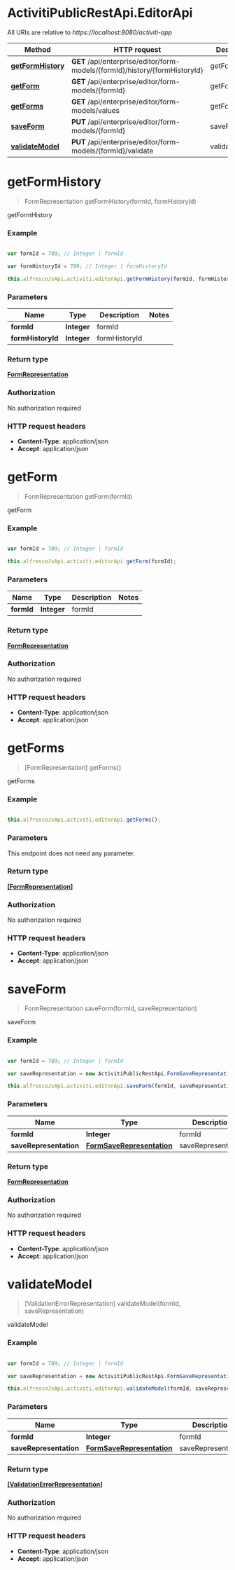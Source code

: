 # ActivitiPublicRestApi.EditorApi

All URIs are relative to *https://localhost:8080/activiti-app*

Method | HTTP request | Description
------------- | ------------- | -------------
[**getFormHistory**](EditorApi.md#getFormHistory) | **GET** /api/enterprise/editor/form-models/{formId}/history/{formHistoryId} | getFormHistory
[**getForm**](EditorApi.md#getForm) | **GET** /api/enterprise/editor/form-models/{formId} | getForm
[**getForms**](EditorApi.md#getForms) | **GET** /api/enterprise/editor/form-models/values | getForms
[**saveForm**](EditorApi.md#saveForm) | **PUT** /api/enterprise/editor/form-models/{formId} | saveForm
[**validateModel**](EditorApi.md#validateModel) | **PUT** /api/enterprise/editor/form-models/{formId}/validate | validateModel


<a name="getFormHistory"></a>
# **getFormHistory**
> FormRepresentation getFormHistory(formId, formHistoryId)

getFormHistory

### Example
```javascript

var formId = 789; // Integer | formId

var formHistoryId = 789; // Integer | formHistoryId

this.alfrescoJsApi.activiti.editorApi.getFormHistory(formId, formHistoryId);
```

### Parameters

Name | Type | Description  | Notes
------------- | ------------- | ------------- | -------------
 **formId** | **Integer**| formId | 
 **formHistoryId** | **Integer**| formHistoryId | 

### Return type

[**FormRepresentation**](FormRepresentation.md)

### Authorization

No authorization required

### HTTP request headers

 - **Content-Type**: application/json
 - **Accept**: application/json

<a name="getForm"></a>
# **getForm**
> FormRepresentation getForm(formId)

getForm

### Example
```javascript

var formId = 789; // Integer | formId

this.alfrescoJsApi.activiti.editorApi.getForm(formId);
```

### Parameters

Name | Type | Description  | Notes
------------- | ------------- | ------------- | -------------
 **formId** | **Integer**| formId | 

### Return type

[**FormRepresentation**](FormRepresentation.md)

### Authorization

No authorization required

### HTTP request headers

 - **Content-Type**: application/json
 - **Accept**: application/json

<a name="getForms"></a>
# **getForms**
> [FormRepresentation] getForms()

getForms

### Example
```javascript

this.alfrescoJsApi.activiti.editorApi.getForms();
```

### Parameters
This endpoint does not need any parameter.

### Return type

[**[FormRepresentation]**](FormRepresentation.md)

### Authorization

No authorization required

### HTTP request headers

 - **Content-Type**: application/json
 - **Accept**: application/json

<a name="saveForm"></a>
# **saveForm**
> FormRepresentation saveForm(formId, saveRepresentation)

saveForm

### Example
```javascript

var formId = 789; // Integer | formId

var saveRepresentation = new ActivitiPublicRestApi.FormSaveRepresentation(); // FormSaveRepresentation | saveRepresentation

this.alfrescoJsApi.activiti.editorApi.saveForm(formId, saveRepresentation);
```

### Parameters

Name | Type | Description  | Notes
------------- | ------------- | ------------- | -------------
 **formId** | **Integer**| formId | 
 **saveRepresentation** | [**FormSaveRepresentation**](FormSaveRepresentation.md)| saveRepresentation | 

### Return type

[**FormRepresentation**](FormRepresentation.md)

### Authorization

No authorization required

### HTTP request headers

 - **Content-Type**: application/json
 - **Accept**: application/json

<a name="validateModel"></a>
# **validateModel**
> [ValidationErrorRepresentation] validateModel(formId, saveRepresentation)

validateModel

### Example
```javascript

var formId = 789; // Integer | formId

var saveRepresentation = new ActivitiPublicRestApi.FormSaveRepresentation(); // FormSaveRepresentation | saveRepresentation

this.alfrescoJsApi.activiti.editorApi.validateModel(formId, saveRepresentation);
```

### Parameters

Name | Type | Description  | Notes
------------- | ------------- | ------------- | -------------
 **formId** | **Integer**| formId | 
 **saveRepresentation** | [**FormSaveRepresentation**](FormSaveRepresentation.md)| saveRepresentation | 

### Return type

[**[ValidationErrorRepresentation]**](ValidationErrorRepresentation.md)

### Authorization

No authorization required

### HTTP request headers

 - **Content-Type**: application/json
 - **Accept**: application/json

